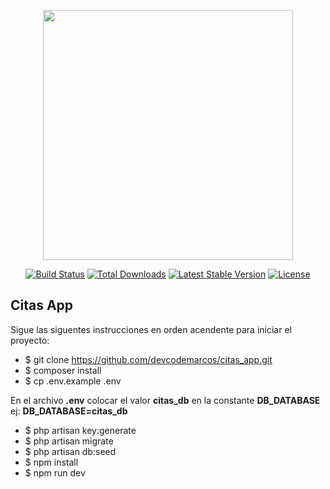 <p align="center"><a href="https://laravel.com" target="_blank"><img src="https://raw.githubusercontent.com/laravel/art/master/logo-lockup/5%20SVG/2%20CMYK/1%20Full%20Color/laravel-logolockup-cmyk-red.svg" width="400"></a></p>

<p align="center">
<a href="https://travis-ci.org/laravel/framework"><img src="https://travis-ci.org/laravel/framework.svg" alt="Build Status"></a>
<a href="https://packagist.org/packages/laravel/framework"><img src="https://img.shields.io/packagist/dt/laravel/framework" alt="Total Downloads"></a>
<a href="https://packagist.org/packages/laravel/framework"><img src="https://img.shields.io/packagist/v/laravel/framework" alt="Latest Stable Version"></a>
<a href="https://packagist.org/packages/laravel/framework"><img src="https://img.shields.io/packagist/l/laravel/framework" alt="License"></a>
</p>

## Citas App

Sigue las siguentes instrucciones en orden acendente para iniciar el proyecto:

- $ git clone https://github.com/devcodemarcos/citas_app.git
- $ composer install
- $ cp .env.example .env

En el archivo **.env** colocar el valor **citas_db** en la constante **DB_DATABASE** ej: **DB_DATABASE=citas_db**

- $ php artisan key:generate
- $ php artisan migrate
- $ php artisan db:seed
- $ npm install
- $ npm run dev